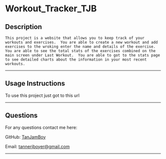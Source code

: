 # Workout_Tracker_TJB

## Description
```
This project is a website that allows you to keep track of your workouts and exercises.  You are able to create a new workout and add exercises to the wroking enter the name and details of the exercise.  You are able to see the total stats of the exercises combined on the main screen under Last Workout.  You are able to got to the stats page to see detailed charts about the information in your most recent workouts.
```

---
## Usage Instructions
To use this project just got to this url []()

---
## Questions
For any questions contact me here:

GitHub: [TanJamBoy](https://github.com/TanJamBoy)

Email: [tannerjboyer@gmail.com](tannerjboyer@gmail.com)

---